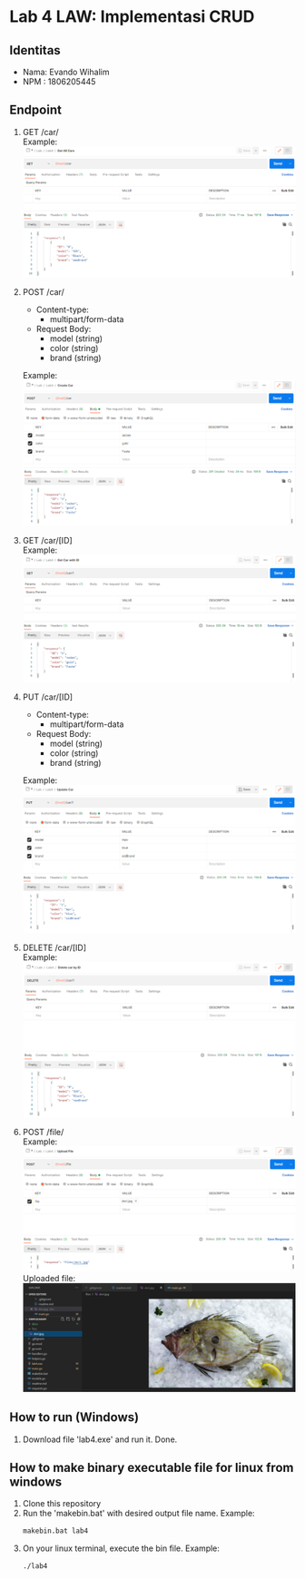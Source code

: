 # Lab 4 LAW: Implementasi CRUD
## Identitas
* Nama: Evando Wihalim
* NPM : 1806205445

## Endpoint
1. GET    /car/ \
    Example: \
    ![Get all cars](https://github.com/Evando2000/simplecarapi/blob/main/docs/1_get_all.PNG?raw=true)

2. POST   /car/
    * Content-type:
        * multipart/form-data
    * Request Body:
        * model (string)
        * color (string)
        * brand (string)

    Example: \
    ![Create a car](https://github.com/Evando2000/simplecarapi/blob/main/docs/2_create_car.PNG?raw=true)

3. GET    /car/[ID] \
    Example: \
    ![Get a car](https://github.com/Evando2000/simplecarapi/blob/main/docs/3_get_car_by_id.PNG?raw=true)

4. PUT    /car/[ID]
    * Content-type:
        * multipart/form-data
    * Request Body:
        * model (string)
        * color (string)
        * brand (string)

    Example: \
    ![Update a car](https://github.com/Evando2000/simplecarapi/blob/main/docs/4_update_car.PNG?raw=true)

5. DELETE /car/[ID] \
    Example: \
    ![Delete a car](https://github.com/Evando2000/simplecarapi/blob/main/docs/5_delete_car.PNG?raw=true)

6. POST   /file/ \
    Example: \
    ![Upload a file](https://github.com/Evando2000/simplecarapi/blob/main/docs/6_upload_file.PNG?raw=true)
    Uploaded file: \
    ![Uploaded file](https://github.com/Evando2000/simplecarapi/blob/main/docs/7_uploaded_file.PNG?raw=true)

## How to run (Windows)
1. Download file 'lab4.exe' and run it. Done.

## How to make binary executable file for linux from windows
1. Clone this repository
2. Run the 'makebin.bat' with desired output file name. Example:
    ```cmd
    makebin.bat lab4
    ```
3. On your linux terminal, execute the bin file. Example:
    ```cmd
    ./lab4
    ```
